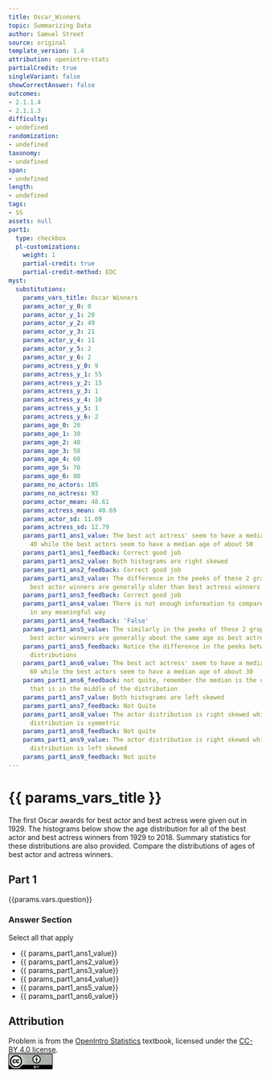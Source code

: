 ```yaml
---
title: Oscar_Winners
topic: Summarizing Data
author: Samuel Street
source: original
template_version: 1.4
attribution: openintro-stats
partialCredit: true
singleVariant: false
showCorrectAnswer: false
outcomes:
- 2.1.1.4
- 2.1.1.3
difficulty:
- undefined
randomization:
- undefined
taxonomy:
- undefined
span:
- undefined
length:
- undefined
tags:
- SS
assets: null
part1:
  type: checkbox
  pl-customizations:
    weight: 1
    partial-credit: true
    partial-credit-method: EDC
myst:
  substitutions:
    params_vars_title: Oscar Winners
    params_actor_y_0: 0
    params_actor_y_1: 20
    params_actor_y_2: 49
    params_actor_y_3: 21
    params_actor_y_4: 11
    params_actor_y_5: 2
    params_actor_y_6: 2
    params_actress_y_0: 9
    params_actress_y_1: 55
    params_actress_y_2: 15
    params_actress_y_3: 1
    params_actress_y_4: 10
    params_actress_y_5: 1
    params_actress_y_6: 2
    params_age_0: 20
    params_age_1: 30
    params_age_2: 40
    params_age_3: 50
    params_age_4: 60
    params_age_5: 70
    params_age_6: 80
    params_no_actors: 105
    params_no_actress: 93
    params_actor_mean: 48.61
    params_actress_mean: 40.69
    params_actor_sd: 11.09
    params_actress_sd: 12.79
    params_part1_ans1_value: The best act actress' seem to have a median age of approximately
      40 while the best actors seem to have a median age of about 50
    params_part1_ans1_feedback: Correct good job
    params_part1_ans2_value: Both histograms are right skewed
    params_part1_ans2_feedback: Correct good job
    params_part1_ans3_value: The difference in the peeks of these 2 graphs could suggest
      best actor winners are generally older than best actress winners
    params_part1_ans3_feedback: Correct good job
    params_part1_ans4_value: There is not enough information to compare the 2 distributions
      in any meaningful way
    params_part1_ans4_feedback: 'False'
    params_part1_ans5_value: The similarly in the peeks of these 2 graphs suggest
      best actor winners are generally about the same age as best actress winners
    params_part1_ans5_feedback: Notice the difference in the peeks between the two
      distributions
    params_part1_ans6_value: The best act actress' seem to have a median age of approximately
      60 while the best actors seem to have a median age of about 30
    params_part1_ans6_feedback: not quite, remember the median is the observation
      that is in the middle of the distribution
    params_part1_ans7_value: Both histograms are left skewed
    params_part1_ans7_feedback: Not Quite
    params_part1_ans8_value: The actor distribution is right skewed while the actress
      distribution is symmetric
    params_part1_ans8_feedback: Not quite
    params_part1_ans9_value: The actor distribution is right skewed while the actress
      distribution is left skewed
    params_part1_ans9_feedback: Not quite
---
```

# {{ params_vars_title }}
The first Oscar awards for best actor and best actress were given out in 1929. The histograms below show the age distribution for all of the best actor and best actress winners from 1929 to 2018. Summary statistics for these distributions are also provided. Compare the distributions of ages of best actor and actress winners.

<pl-figure file-name="figure 1.png" type="dynamic" width="500px"></pl-figure>

## Part 1

{{params.vars.question}}

### Answer Section

Select all that apply

- {{ params_part1_ans1_value}}
- {{ params_part1_ans2_value}}
- {{ params_part1_ans3_value}}
- {{ params_part1_ans4_value}}
- {{ params_part1_ans5_value}}
- {{ params_part1_ans6_value}}

## Attribution

Problem is from the [OpenIntro Statistics](https://openintro.org/book/os/) textbook, licensed under the [CC-BY 4.0 license](https://creativecommons.org/licenses/by/4.0/).<br>![Image representing the Creative Commons 4.0 BY license.](https://raw.githubusercontent.com/firasm/bits/master/by.png)